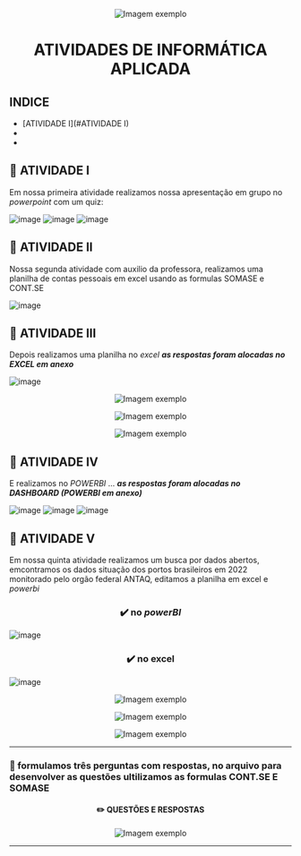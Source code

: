 
<p align="center">
  <img src="https://github.com/user-attachments/assets/b50cfb6f-79b2-490e-b4bb-d29228ccdbbe" alt="Imagem exemplo">
</p>

<H1><p align="center">  ATIVIDADES DE INFORMÁTICA APLICADA</H1>

## INDICE 
* [ATIVIDADE I](#ATIVIDADE I)
*
*

##	:pushpin:	 ATIVIDADE I 
Em nossa primeira atividade realizamos nossa apresentação em grupo no _powerpoint_ com um quiz:

![image](https://github.com/user-attachments/assets/7142cc3e-1efd-4c7c-b6d4-5153dd6539af)
![image](https://github.com/user-attachments/assets/30d6141a-7891-4b3e-a8b4-814a777f0548)
![image](https://github.com/user-attachments/assets/02730648-d3c9-442d-bb96-674ddfb4bc8e)

##  :pushpin:	 ATIVIDADE II
Nossa segunda atividade com auxilio da professora, realizamos uma planilha de contas pessoais em excel usando as formulas SOMASE e CONT.SE 

![image](https://github.com/user-attachments/assets/8bdf9f8c-8016-4ff0-845e-57ced0a738b6)

## :pushpin:		 ATIVIDADE III 
Depois realizamos uma planilha no _excel_
***as respostas foram alocadas no _EXCEL_ em anexo***

![image](https://github.com/user-attachments/assets/94498a83-a6a8-4318-93ab-688db392b516)

<p align="center">
  <img src="https://github.com/user-attachments/assets/e2a73bd9-c303-4796-9ba3-ec9cadb03b7e" alt="Imagem exemplo">
</p>

<p align="center">
  <img src="https://github.com/user-attachments/assets/c998aa7f-34ac-4a4e-af47-b8f2c293f828" alt="Imagem exemplo">
</p>


<p align="center">
  <img src="https://github.com/user-attachments/assets/c7e2b1ae-f3a2-4369-aeaf-3d9e3e427379" alt="Imagem exemplo">
</p>

## 	:pushpin:	 ATIVIDADE IV 
E realizamos no _POWERBI_ ...
***as respostas foram alocadas no _DASHBOARD_ (POWERBI em anexo)***

![image](https://github.com/user-attachments/assets/e6472a2c-6487-45db-bd6a-a32c9f9de884)
![image](https://github.com/user-attachments/assets/5474d918-8f05-4aaa-a82e-8874dac59d05)
![image](https://github.com/user-attachments/assets/709c8cfc-019a-4185-9fbf-78e548345a27)


## :pushpin:	 ATIVIDADE V 
Em nossa quinta atividade realizamos um busca por dados abertos, emcontramos os dados situação dos portos brasileiros em 2022 monitorado pelo orgão federal ANTAQ, editamos a planilha em excel e _powerbi_ 

### <p align="center"> :heavy_check_mark: no _powerBI_

![image](https://github.com/user-attachments/assets/d4c78069-148b-4f89-8e7e-20ee5a428dde)


### <p align="center"> :heavy_check_mark: no excel 

![image](https://github.com/user-attachments/assets/84fe0e07-52db-401c-82f3-c972262d4b5a)



<p align="center">
  <img src="https://github.com/user-attachments/assets/dd00a061-9ba5-442d-969e-34c43774d092" alt="Imagem exemplo">
</p>
<p align="center">
  <img src="https://github.com/user-attachments/assets/956853d1-1702-4ce7-bb5e-49fb8f386b77" alt="Imagem exemplo">
</p>

<p align="center">
  <img src="https://github.com/user-attachments/assets/1888d15e-69de-4c30-af73-f0b34e7f102b" alt="Imagem exemplo">
</p>

-------------------------------------------------------------------------------

### :brain: formulamos três perguntas com respostas, no arquivo para desenvolver as questões ultilizamos as formulas CONT.SE E SOMASE 
####  <p align="center">:pencil2: QUESTÕES E RESPOSTAS 

<p align="center">
  <img src="https://github.com/user-attachments/assets/00a11014-209b-448d-9989-039eb4d321d1" alt="Imagem exemplo">
</p>

-------------------------------------------------------------------------------




